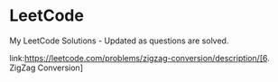 # LeetCode
My LeetCode Solutions - Updated as questions are solved.

link:https://leetcode.com/problems/zigzag-conversion/description/[6. ZigZag Conversion]
